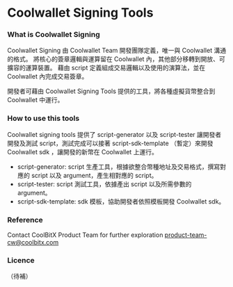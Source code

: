 # Coolwallet Signing Tools

### What is Coolwallet Signing
Coolwallet Signing 由 Coolwallet Team 開發團隊定義，唯一與 Coolwallet 溝通的格式。
將核心的簽章邏輯與運算留在 Coolwallet 內，其他部分移轉到開放、可擴容的運算裝置。
藉由 script 定義組成交易邏輯以及使用的演算法，並在 Coolwallet 內完成交易簽章。

開發者可藉由 Coolwallet Signing Tools 提供的工具，將各種虛擬貨幣整合到 Coolwallet 中運行。

### How to use this tools

Coolwallet signing tools 提供了 script-generator 以及 script-tester 讓開發者開發及測試 script，測試完成可以接著 script-sdk-template （暫定）來開發 Coolwallet sdk ，讓開發的新幣在 Coolwallet 上運行。

- script-generator: script 生產工具，根據欲整合幣種地址及交易格式，撰寫對應的 script 以及 argument，產生相對應的 script。
- script-tester: script 測試工具，依據產出 script 以及所需參數的 argument。
- script-sdk-template: sdk 模板，協助開發者依照模板開發 Coolwallet sdk。


### Reference

Contact CoolBitX Product Team for further exploration
product-team-cw@coolbitx.com


### Licence


（待補）



